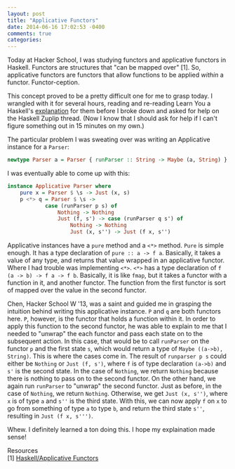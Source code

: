 ```yaml
---
layout: post
title: "Applicative Functors"
date: 2014-06-16 17:02:53 -0400
comments: true
categories: 
---
```


Today at Hacker School, I was studying functors and applicative functors in Haskell. Functors are structures that "can be mapped over" [1]. So, applicative functors are functors that allow functions to be applied *within* a functor. Functor-ception.

This concept proved to be a pretty difficult one for me to grasp today. I wrangled with it for several hours, reading and re-reading Learn You a Haskell's [explanation](http://learnyouahaskell.com/functors-applicative-functors-and-monoids) for them before I broke down and asked for help on the Haskell Zuplip thread. (Now I know that I should ask for help if I can't figure something out in 15 minutes on my own.)

The particular problem I was sweating over was writing an Applicative instance for a ```Parser```:

```haskell
newtype Parser a = Parser { runParser :: String -> Maybe (a, String) }
```

I was eventually able to come up with this:

```haskell
instance Applicative Parser where
    pure x = Parser $ \s -> Just (x, s)
    p <*> q = Parser $ \s ->
            case (runParser p s) of 
                Nothing -> Nothing
                Just (f, s') -> case (runParser q s') of
                    Nothing -> Nothing
                    Just (x, s'') -> Just (f x, s'')
```

Applicative instances have a ```pure``` method and a ```<*>``` method. ```Pure``` is simple enough. It has a type declaration of ```pure :: a -> f a```. Basically, it takes a value of any type, and returns that value wrapped in an applicative functor. Where I had trouble was implementing ```<*>```. ```<*>``` has a type declaration of ```f (a -> b) -> f a -> f b```. Basically, it is like ```fmap```, but it takes a functor with a function in it, and another functor. The function from the first functor is sort of mapped over the value in the second functor.

Chen, Hacker School W '13, was a saint and guided me in grasping the intuition behind writing this applicative instance. ```P``` and ```q``` are both functors here. ```P```, however, is the functor that holds a function within it. In order to apply this function to the second functor, he was able to explain to me that I needed to "unwrap" the each functor and pass each state on to the subsequent action. In this case, that would be to call ```runParser``` on the functor ```p``` and the first state ```s```, which would return a type of ```Maybe ((a->b), String)```. This is where the cases come in. The result of ```runparser p s``` could either be ```Nothing``` or ```Just (f, s')```, where ```f``` is of type declaration ```(a->b)``` and ```s'``` is the second state. In the case of ```Nothing```, we return ```Nothing``` because there is nothing to pass on to the second functor. On the other hand, we again run ```runParser``` to "unwrap" the second functor. Just as before, in the case of ```Nothing```, we return ```Nothing```. Otherwise, we get ```Just (x, s'')```, where ```x``` is of type ```a``` and ```s''``` is the third state. With this, we can now apply ```f``` on ```x``` to go from something of type ```a``` to type ```b```, and return the third state ```s''```, resulting in ```Just (f x, s''')```.

Whew. I definitely learned a ton doing this. I hope my explaination made sense! 

Resources <br/>
[1] [Haskell/Applicative Functors](http://en.wikibooks.org/wiki/Haskell/Applicative_Functors)